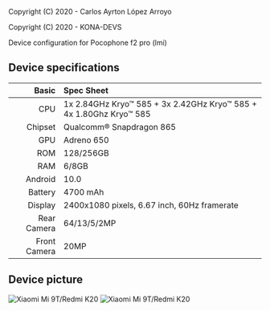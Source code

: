 Copyright (C) 2020 - Carlos Ayrton López Arroyo

Copyright (C) 2020 - KONA-DEVS

Device configuration for Pocophone f2 pro (lmi)

## Device specifications

Basic   | Spec Sheet
-------:|:----------
CPU     | 1x 2.84GHz Kryo™ 585 + 3x 2.42GHz Kryo™ 585 + 4x 1.80Ghz Kryo™ 585 
Chipset | Qualcomm® Snapdragon 865
GPU     | Adreno 650
ROM     | 128/256GB
RAM     | 6/8GB
Android | 10.0
Battery | 4700 mAh
Display | 2400x1080 pixels, 6.67 inch, 60Hz framerate
Rear Camera  | 64/13/5/2MP
Front Camera | 20MP

## Device picture
![Xiaomi Mi 9T/Redmi K20](https://i01.appmifile.com/webfile/globalimg/products/pc/poco-f2-pro/phone1.png "Poco F2 Pro front")
![Xiaomi Mi 9T/Redmi K20](https://i01.appmifile.com/webfile/globalimg/products/pc/poco-f2-pro/phone2.png "Poco F2 Pro back")
